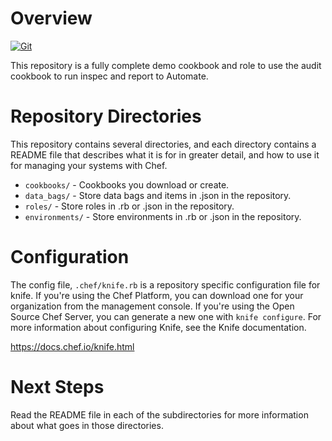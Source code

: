 # Overview

[![Git](https://app.soluble.cloud/api/v1/public/badges/70b242f8-475c-49af-8c6d-d6c7a024f03b.svg?orgId=181077132735)](https://app.soluble.cloud/repos/details/github.com/galenemery/audit-demo?orgId=181077132735)  

This repository is a fully complete demo cookbook and role to use the audit cookbook to run inspec and report to Automate.

# Repository Directories

This repository contains several directories, and each directory contains a README file that describes what it is for in greater detail, and how to use it for managing your systems with Chef.

- `cookbooks/` - Cookbooks you download or create.
- `data_bags/` - Store data bags and items in .json in the repository.
- `roles/` - Store roles in .rb or .json in the repository.
- `environments/` - Store environments in .rb or .json in the repository.

# Configuration

The config file, `.chef/knife.rb` is a repository specific configuration file for knife. If you're using the Chef Platform, you can download one for your organization from the management console. If you're using the Open Source Chef Server, you can generate a new one with `knife configure`. For more information about configuring Knife, see the Knife documentation.

<https://docs.chef.io/knife.html>

# Next Steps

Read the README file in each of the subdirectories for more information about what goes in those directories.
